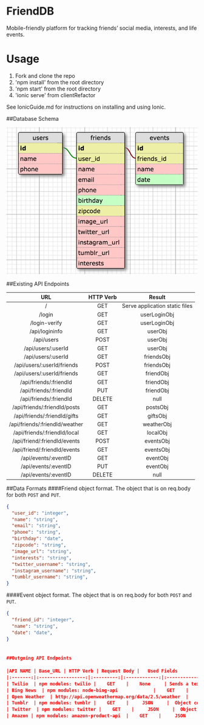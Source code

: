 # FriendDB
Mobile-friendly platform for tracking friends’ social media, interests, and life events. 

# Usage
1. Fork and clone the repo
2. 'npm install' from the root directory
3. 'npm start' from the root directory
4. 'ionic serve' from clientRefactor

See IonicGuide.md for instructions on installing and using Ionic. 

##Database Schema

![Database Schema](./images/friendDBschema.tiff)


##Existing API Endpoints

|      URL                                            | HTTP Verb | Result                          |
|:---------------------------------------------------:|:---------:|:-------------------------------------------------------:|
| /                                                   |    GET    | Serve application static files |
| /login                                              |    GET    | userLoginObj |
| /login-verify                                       |    GET    | userLoginObj  |
| /api/logininfo                                      |    GET    | userObj |
| /api/users                                          |    POST   | userObj |
| /api/users/:userId                                  |    GET    | userObj |
| /api/users/:userId                                  |    GET    | friendsObj |
| /api/users/:userId/friends                          |    POST   | friendsObj |
| /api/users/:userId/friends                          |    GET    | friendObj |
| /api/friends/:friendId                              |    GET    | friendObj |
| /api/friends/:friendId                              |    PUT    | friendObj |
| /api/friends/:friendId                              |    DELETE | null |
| /api/friends/:friendId/posts                        |    GET    | postsObj |
| /api/friends/:friendId/gifts                        |    GET    | giftsObj |
| /api/friends/:friendId/weather                      |    GET    | weatherObj |
| /api/friends/:friendId/local                        |    GET    | localObj |
| /api/friend/:friendId/events                        |    POST   | eventsObj |
| /api/friend/:friendId/events                        |    GET    | eventsObj |
| /api/events/:eventID                                |    GET    | eventObj |
| /api/events/:eventID                                |    PUT    | eventObj |
| /api/events/:eventID                                |    DELETE | null |

##Data Formats
####Friend object format.  The object that is on req.body for both `POST` and `PUT`.

```json
{
  "user_id": "integer",
  "name": "string",
  "email": "string",
  "phone": "string",
  "birthday": "date",
  "zipcode": "string",
  "image_url": "string",
  "interests": "string",
  "twitter_username": "string",
  "instagram_username": "string",
  "tumblr_username": "string",
}

```
####Event object format.  The object that is on req.body for both `POST` and `PUT`.

```json
{
  "friend_id": "integer",
  "name": "string",
  "date": "date",
}


##Outgoing API Endpoints

|API NAME | Base_URL | HTTP Verb | Request Body |   Used Fields                          |
|:-------:|:-----------------:|:---------:|:------------:|:-------------------------------------------------------:|
| Twilio  | npm modules: twilio |    GET    |    None     | Sends a text message, response is JSON object
| Bing News  | npm modules: node-bing-api             |    GET    |    JSON     |  Array of articles: Description, Title, Article Url
| Open Weather  | http://api.openweathermap.org/data/2.5/weather  |    GET    |    JSON     | Temp, Location, Description, IconId
| Tumblr  | npm modules: tumblr |    GET    |     JSON     |  Object containing Tumblr posts and content based on user id
| Twitter  | npm modules: twitter |    GET    |     JSON     |  Object containing Twitter posts and content based on user id
| Amazon | npm modules: amazon-product-api  |    GET    |     JSON     |  Object containing Amazon products based on serach term
